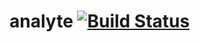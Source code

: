 # analyte [![Build Status](https://magnum.travis-ci.com/nadirabid/hypergraph.svg?token=JUR3bGFQLkp9mcTgzzMb&branch=master)](https://magnum.travis-ci.com/nadirabid/hypergraph)